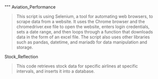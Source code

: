 """
Aviation_Performance 
> This script is using Selenium, a tool for automating web browsers, to scrape data from a website. It uses the Chrome browser and the chromedriver.exe file to open the website, enters login credentials, sets a date range, and then loops through a function that downloads data in the form of an excel file. The script also uses other libraries such as pandas, datetime, and mariadb for data manipulation and storage.

Stock_Reflection 
> This code retrieves stock data for specific airlines at specific intervals, and inserts it into a database.
